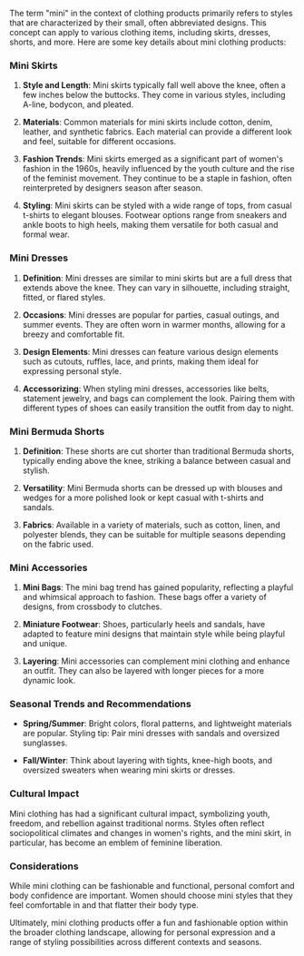The term "mini" in the context of clothing products primarily refers to styles that are characterized by their small, often abbreviated designs. This concept can apply to various clothing items, including skirts, dresses, shorts, and more. Here are some key details about mini clothing products:

### Mini Skirts
1. **Style and Length**: Mini skirts typically fall well above the knee, often a few inches below the buttocks. They come in various styles, including A-line, bodycon, and pleated.

2. **Materials**: Common materials for mini skirts include cotton, denim, leather, and synthetic fabrics. Each material can provide a different look and feel, suitable for different occasions.

3. **Fashion Trends**: Mini skirts emerged as a significant part of women's fashion in the 1960s, heavily influenced by the youth culture and the rise of the feminist movement. They continue to be a staple in fashion, often reinterpreted by designers season after season.

4. **Styling**: Mini skirts can be styled with a wide range of tops, from casual t-shirts to elegant blouses. Footwear options range from sneakers and ankle boots to high heels, making them versatile for both casual and formal wear.

### Mini Dresses
1. **Definition**: Mini dresses are similar to mini skirts but are a full dress that extends above the knee. They can vary in silhouette, including straight, fitted, or flared styles.

2. **Occasions**: Mini dresses are popular for parties, casual outings, and summer events. They are often worn in warmer months, allowing for a breezy and comfortable fit.

3. **Design Elements**: Mini dresses can feature various design elements such as cutouts, ruffles, lace, and prints, making them ideal for expressing personal style.

4. **Accessorizing**: When styling mini dresses, accessories like belts, statement jewelry, and bags can complement the look. Pairing them with different types of shoes can easily transition the outfit from day to night.

### Mini Bermuda Shorts
1. **Definition**: These shorts are cut shorter than traditional Bermuda shorts, typically ending above the knee, striking a balance between casual and stylish.

2. **Versatility**: Mini Bermuda shorts can be dressed up with blouses and wedges for a more polished look or kept casual with t-shirts and sandals.

3. **Fabrics**: Available in a variety of materials, such as cotton, linen, and polyester blends, they can be suitable for multiple seasons depending on the fabric used.

### Mini Accessories
1. **Mini Bags**: The mini bag trend has gained popularity, reflecting a playful and whimsical approach to fashion. These bags offer a variety of designs, from crossbody to clutches.

2. **Miniature Footwear**: Shoes, particularly heels and sandals, have adapted to feature mini designs that maintain style while being playful and unique.

3. **Layering**: Mini accessories can complement mini clothing and enhance an outfit. They can also be layered with longer pieces for a more dynamic look.

### Seasonal Trends and Recommendations
- **Spring/Summer**: Bright colors, floral patterns, and lightweight materials are popular. Styling tip: Pair mini dresses with sandals and oversized sunglasses.
  
- **Fall/Winter**: Think about layering with tights, knee-high boots, and oversized sweaters when wearing mini skirts or dresses.

### Cultural Impact
Mini clothing has had a significant cultural impact, symbolizing youth, freedom, and rebellion against traditional norms. Styles often reflect sociopolitical climates and changes in women's rights, and the mini skirt, in particular, has become an emblem of feminine liberation.

### Considerations
While mini clothing can be fashionable and functional, personal comfort and body confidence are important. Women should choose mini styles that they feel comfortable in and that flatter their body type.

Ultimately, mini clothing products offer a fun and fashionable option within the broader clothing landscape, allowing for personal expression and a range of styling possibilities across different contexts and seasons.